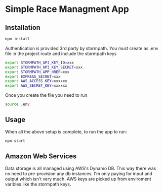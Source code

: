 # Simple Race Managment App

## Installation

```sh
npm install
```

Authentication is provided 3rd party by stormpath. You must create as .env file in the project route and include the stormpath keys

```sh
export STORMPATH_API_KEY_ID=xxx
export STORMPATH_API_KEY_SECRET=xxx
export STORMPATH_APP_HREF=xxx
export EXPRESS_SECRET=xxx
export AWS_ACCESS_KEY=xxxxxx
export AWS_SECRET_KEY=xxxxxx
```
Once you create the file you need to run

```sh
source .env
```

## Usage

When all the above setup is complete, to run the app to run:

```sh
npm start
```

## Amazon Web Services
Data storage is all managed using AWS's Dynamo DB. This way there was no need to pre-provision any db instances. I'm only paying for input and output which isn't very much. 
AWS keys are picked up from enviroment varibles like the stormpath keys. 
  

